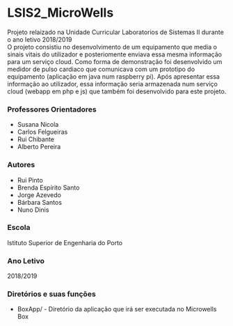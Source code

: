 # LSIS2_MicroWells #

Projeto relaizado na Unidade Curricular Laboratorios de Sistemas II durante o ano letivo 2018/2019  
O projeto consistiu no desenvolvimento de um equipamento que media o sinais vitais do utilizador e posteriomente enviava essa mesma informação para um serviço cloud. Como forma de demonstração foi desenvolvido um medidor de pulso cardiaco que comunicava com um prototipo do equipamento (aplicação em java num raspberry pi). Após apresentar essa informação ao utilizador, essa informação seria armazenada num serviço cloud (webapp em php e js) que também foi desenvolvido para este projeto.

### Professores Orientadores ###
- Susana Nicola  
- Carlos Felgueiras  
- Rui Chibante  
- Alberto Pereira  

### Autores ###
- Rui Pinto  
- Brenda Espírito Santo  
- Jorge Azevedo  
- Bárbara Santos  
- Nuno Dinis

### Escola ###
Istituto Superior de Engenharia do Porto

### Ano Letivo ###
2018/2019

### Diretórios e suas funções ###
- BoxApp/ - Diretório da aplicação que irá ser executada no Microwells Box
